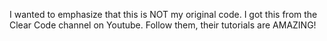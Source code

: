 I wanted to emphasize that this is NOT my original code. I got this from the Clear Code channel on Youtube. Follow them, their tutorials are AMAZING!
